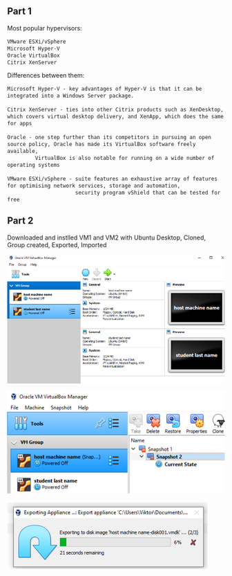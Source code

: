 ## Part 1

Most popular hypervisors:
```
VMware ESXi/vSphere
Microsoft Hyper-V
Oracle VirtualBox
Citrix XenServer
```

Differences between them:

```
Microsoft Hyper-V - key advantages of Hyper-V is that it can be integrated into a Windows Server package.

Citrix XenServer - ties into other Citrix products such as XenDesktop, which covers virtual desktop delivery, and XenApp, which does the same for apps

Oracle - one step further than its competitors in pursuing an open source policy, Oracle has made its VirtualBox software freely available,
         VirtualBox is also notable for running on a wide number of operating systems

VMware ESXi/vSphere - suite features an exhaustive array of features for optimising network services, storage and automation,
                      security program vShield that can be tested for free
```

## Part 2


Downloaded and instlled VM1 and VM2 with Ubuntu Desktop, 
Cloned, Group created, Exported, Imported

![script](./images/23.png "script")

![script](./images/24.png "script")

![script](./images/25.png "script")





